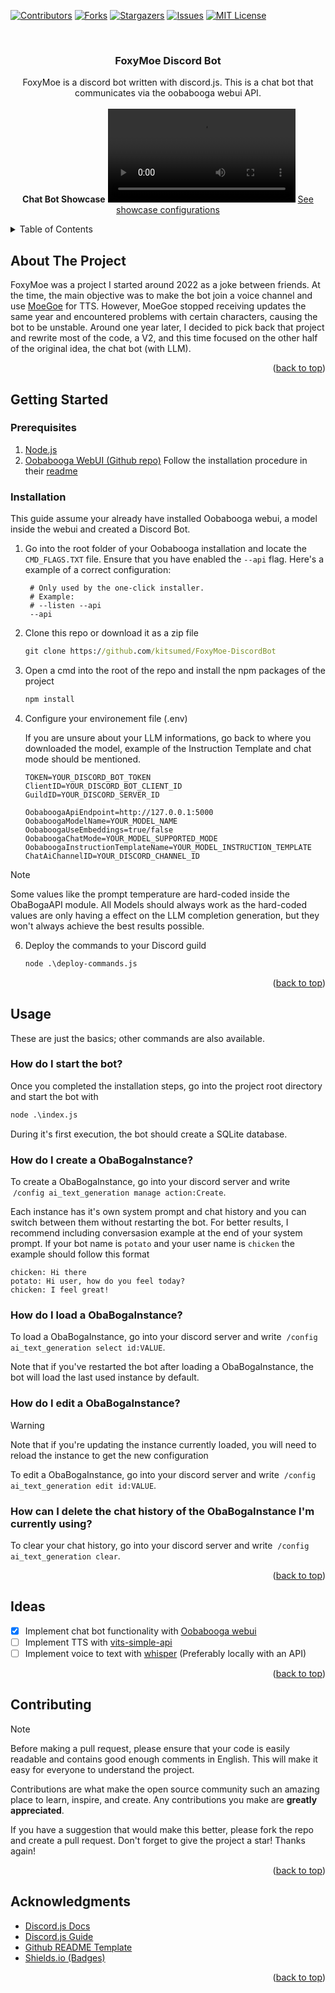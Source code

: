 <a id="readme-top"></a>
<!-- PROJECT SHIELDS -->
<!--
*** I'm using markdown "reference style" links for readability.
*** Reference links are enclosed in brackets [ ] instead of parentheses ( ).
*** See the bottom of this document for the declaration of the reference variables
*** for contributors-url, forks-url, etc. This is an optional, concise syntax you may use.
*** https://www.markdownguide.org/basic-syntax/#reference-style-links
-->
[![Contributors][contributors-shield]][contributors-url]
[![Forks][forks-shield]][forks-url]
[![Stargazers][stars-shield]][stars-url]
[![Issues][issues-shield]][issues-url]
[![MIT License][license-shield]][license-url]


<!-- PROJECT LOGO -->
<br />
<div align="center">
  <h3 align="center">FoxyMoe Discord Bot</h3>
  <p align="center">
    FoxyMoe is a discord bot written with discord.js. This is a chat bot that communicates via the oobabooga webui API.
    <br/>
    <br/>
    <b>Chat Bot Showcase</b>
    <video src="https://github.com/user-attachments/assets/259b8472-8421-4570-bc13-53abd0f1b94c"></video>
    <a href="SHOWCASE.md">See showcase configurations</a>
  </p>
</div>



<!-- TABLE OF CONTENTS -->
<details>
  <summary>Table of Contents</summary>
  <ol>
    <li>
      <a href="#about-the-project">About The Project</a>
    </li>
    <li>
      <a href="#getting-started">Getting Started</a>
      <ul>
        <li><a href="#prerequisites">Prerequisites</a></li>
        <li><a href="#installation">Installation</a></li>
      </ul>
    </li>
    <li><a href="#usage">Usage</a></li>
    <li><a href="#ideas">Ideas</a></li>
    <li><a href="#contributing">Contributing</a></li>
    <li><a href="#acknowledgments">Acknowledgments</a></li>
  </ol>
</details>



<!-- ABOUT THE PROJECT -->
## About The Project

FoxyMoe was a project I started around 2022 as a joke between friends. At the time, the main objective was to make the bot join a voice channel and use [MoeGoe](https://github.com/CjangCjengh/MoeGoe) for TTS. However, MoeGoe stopped receiving updates the same year and encountered problems with certain characters, causing the bot to be unstable. Around one year later, I decided to pick back that project and rewrite most of the code, a V2, and this time focused on the other half of the original idea, the chat bot (with LLM).

<p align="right">(<a href="#readme-top">back to top</a>)</p>


<!-- GETTING STARTED -->
## Getting Started
### Prerequisites
1. [Node.js](https://nodejs.org)
2. [Oobabooga WebUI (Github repo)](https://github.com/oobabooga/text-generation-webui) Follow the installation procedure in their [readme](https://github.com/oobabooga/text-generation-webui?tab=readme-ov-file#how-to-install)

### Installation
This guide assume your already have installed Oobabooga webui, a model inside the webui and created a Discord Bot.

1. Go into the root folder of your Oobabooga installation and locate the `CMD_FLAGS.TXT` file. Ensure that you have enabled the `--api` flag.
   Here's a example of a correct configuration:
   ```text
    # Only used by the one-click installer.
    # Example:
    # --listen --api
    --api
   ```
3. Clone this repo or download it as a zip file
   ```cmd
   git clone https://github.com/kitsumed/FoxyMoe-DiscordBot
   ```
4. Open a cmd into the root of the repo and install the npm packages of the project
   ```cmd
   npm install
   ```
5. Configure your environement file (.env)

   If you are unsure about your LLM informations, go back to where you downloaded the model, example of the Instruction Template and chat mode should be mentioned.
   ```env
   TOKEN=YOUR_DISCORD_BOT_TOKEN
   ClientID=YOUR_DISCORD_BOT_CLIENT_ID
   GuildID=YOUR_DISCORD_SERVER_ID
    
   OobaboogaApiEndpoint=http://127.0.0.1:5000
   OobaboogaModelName=YOUR_MODEL_NAME
   OobaboogaUseEmbeddings=true/false
   OobaboogaChatMode=YOUR_MODEL_SUPPORTED_MODE
   OobaboogaInstructionTemplateName=YOUR_MODEL_INSTRUCTION_TEMPLATE
   ChatAiChannelID=YOUR_DISCORD_CHANNEL_ID
   ```
  > [!NOTE]
  > Some values like the prompt temperature are hard-coded inside the ObaBogaAPI module. All Models should always work as the hard-coded values are only having a effect on the LLM completion generation, but they won't always achieve the best results possible.

6. Deploy the commands to your Discord guild
   ```cmd
   node .\deploy-commands.js
   ```

<p align="right">(<a href="#readme-top">back to top</a>)</p>



<!-- USAGE EXAMPLES -->
## Usage
These are just the basics; other commands are also available.
### How do I start the bot?
Once you completed the installation steps, go into the project root directory and start the bot with
   ```cmd
   node .\index.js
   ```
During it's first execution, the bot should create a SQLite database.
### How do I create a ObaBogaInstance?
To create a ObaBogaInstance, go into your discord server and write  `/config ai_text_generation manage action:Create`.

Each instance has it's own system prompt and chat history and you can switch between them without restarting the bot.
For better results, I recommend including conversasion example at the end of your system prompt. If your bot name is `potato` and your user name is `chicken` the example should follow this format
```text
chicken: Hi there
potato: Hi user, how do you feel today?
chicken: I feel great!
```
### How do I load a ObaBogaInstance?
To load a ObaBogaInstance, go into your discord server and write  `/config ai_text_generation select id:VALUE`.

Note that if you've restarted the bot after loading a ObaBogaInstance, the bot will load the last used instance by default.

### How do I edit a ObaBogaInstance?
> [!WARNING]
> Note that if you're updating the instance currently loaded, you will need to reload the instance to get the new configuration

To edit a ObaBogaInstance, go into your discord server and write  `/config ai_text_generation edit id:VALUE`.

### How can I delete the chat history of the ObaBogaInstance I'm currently using?
To clear your chat history, go into your discord server and write  `/config ai_text_generation clear`.

<p align="right">(<a href="#readme-top">back to top</a>)</p>



<!-- Ideas -->
## Ideas

- [x] Implement chat bot functionality with [Oobabooga webui](https://github.com/oobabooga/text-generation-webui)
- [ ] Implement TTS with [vits-simple-api](https://github.com/Artrajz/vits-simple-api)
- [ ] Implement voice to text with [whisper](https://github.com/openai/whisper) (Preferably locally with an API)

<p align="right">(<a href="#readme-top">back to top</a>)</p>



<!-- CONTRIBUTING -->
## Contributing
> [!NOTE]
> Before making a pull request, please ensure that your code is easily readable and contains good enough comments in English.
> This will make it easy for everyone to understand the project.

Contributions are what make the open source community such an amazing place to learn, inspire, and create. Any contributions you make are **greatly appreciated**.

If you have a suggestion that would make this better, please fork the repo and create a pull request. Don't forget to give the project a star! Thanks again!

<p align="right">(<a href="#readme-top">back to top</a>)</p>

<!-- ACKNOWLEDGMENTS -->
## Acknowledgments

* [Discord.js Docs](https://discord.js.org/docs/packages/discord.js/14.15.3)
* [Discord.js Guide](https://discordjs.guide/)
* [Github README Template](https://github.com/othneildrew/Best-README-Template)
* [Shields.io (Badges)](https://shields.io/)

<p align="right">(<a href="#readme-top">back to top</a>)</p>



<!-- MARKDOWN LINKS & IMAGES -->
<!-- https://www.markdownguide.org/basic-syntax/#reference-style-links -->
[contributors-shield]: https://img.shields.io/github/contributors/kitsumed/FoxyMoe-DiscordBot?style=for-the-badge
[contributors-url]: https://github.com/kitsumed/FoxyMoe-DiscordBot/graphs/contributors
[forks-shield]: https://img.shields.io/github/forks/kitsumed/FoxyMoe-DiscordBot?style=for-the-badge&label=forks
[forks-url]: https://github.com/kitsumed/FoxyMoe-DiscordBot/network/members
[stars-shield]: https://img.shields.io/github/stars/kitsumed/FoxyMoe-DiscordBot?style=for-the-badge&label=stars
[stars-url]: https://github.com/kitsumed/FoxyMoe-DiscordBot/stargazers
[issues-shield]: https://img.shields.io/github/issues/kitsumed/FoxyMoe-DiscordBot?style=for-the-badge
[issues-url]: https://github.com/kitsumed/FoxyMoe-DiscordBot/issues
[license-shield]: https://img.shields.io/github/license/kitsumed/FoxyMoe-DiscordBot?style=for-the-badge&label=license
[license-url]: https://github.com/kitsumed/FoxyMoe-DiscordBot/blob/main/LICENSE

